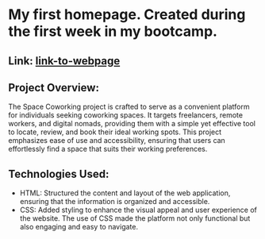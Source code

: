 # My first homepage. Created during the first week in my bootcamp.

## Link: [link-to-webpage ](https://fluffy-jelly-a17e9c.netlify.app/)

## Project Overview:
The Space Coworking project is crafted to serve as a convenient platform for individuals seeking coworking spaces. It targets freelancers, remote workers, and digital nomads, providing them with a simple yet effective tool to locate, review, and book their ideal working spots. This project emphasizes ease of use and accessibility, ensuring that users can effortlessly find a space that suits their working preferences.

## Technologies Used:

- HTML: Structured the content and layout of the web application, ensuring that the information is organized and accessible.
- CSS: Added styling to enhance the visual appeal and user experience of the website. The use of CSS made the platform not only functional but also engaging and easy to navigate.
